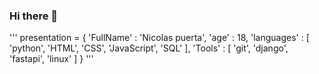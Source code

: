 ### Hi there 👋

'''
presentation = {
    'FullName' : 'Nicolas puerta',
    'age' : 18,
    'languages' : [ 'python', 'HTML', 'CSS', 'JavaScript', 'SQL' ],
    'Tools' : [ 'git', 'django', 'fastapi', 'linux' ]
}
'''

<!--
**NicolasPuerta/Nicolaspuerta** is a ✨ _special_ ✨ repository because its `README.md` (this file) appears on your GitHub profile.

Here are some ideas to get you started:

- 🔭 I’m currently working on ...
- 🌱 I’m currently learning ...
- 👯 I’m looking to collaborate on ...
- 🤔 I’m looking for help with ...
- 💬 Ask me about ...
- 📫 How to reach me: ...
- 😄 Pronouns: ...
- ⚡ Fun fact: ...
-->
